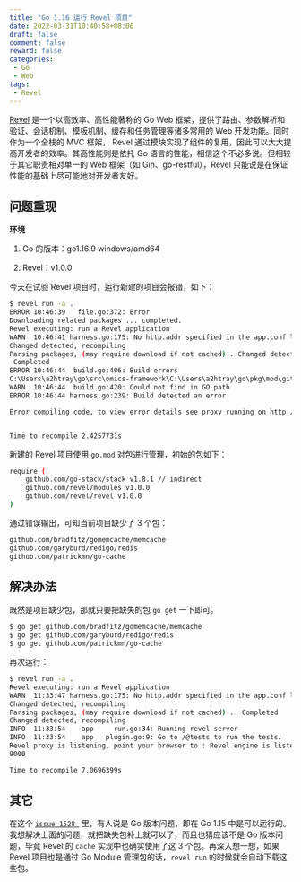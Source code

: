 ```yaml
---
title: "Go 1.16 运行 Revel 项目"
date: 2022-03-31T10:40:58+08:00
draft: false
comment: false
reward: false
categories:
 - Go
 - Web
tags:
 - Revel
---
```


[Revel](http://revel.github.io/) 是一个以高效率、高性能著称的 Go Web 框架，提供了路由、参数解析和验证、会话机制、模板机制、缓存和任务管理等诸多常用的 Web 开发功能。同时作为一个全栈的 MVC 框架， Revel 通过模块实现了组件的复用，因此可以大大提高开发者的效率。其高性能则是依托 Go 语言的性能，相信这个不必多说。但相较于其它职责相对单一的 Web 框架（如 Gin、go-restful），Revel 只能说是在保证性能的基础上尽可能地对开发者友好。

<!--more-->

## 问题重现

**环境**

1. Go 的版本：go1.16.9 windows/amd64

2. Revel：v1.0.0



今天在试验 Revel 项目时，运行新建的项目会报错，如下：

```bash
$ revel run -a .
ERROR 10:46:39   file.go:372: Error                                     seeking=github.com/revel/revel count=1 App Import Path=github.com/revel/revel filesystem path=github.com/revel/revel errors="[-: no required module provides package github.com/revel/revel; to add it:\n\tgo get github.com/revel/revel]"
Downloading related packages ... completed.
Revel executing: run a Revel application
WARN  10:46:41 harness.go:175: No http.addr specified in the app.conf listening on localhost interface only. This will not allow external access to your application
Changed detected, recompiling
Parsing packages, (may require download if not cached)...Changed detected, recompiling
 Completed
ERROR 10:46:44  build.go:406: Build errors                             errors="C:\\Users\\a2htray\\go\\pkg\\mod\\github.com\\revel\\revel@v1.0.0\\cache\\memcached.go:11:2: no required module provides package github.com/bradfitz/gomemcache/memcache; to add it:\n\tgo get github.com/bradfitz/gomemcache/memcache\nC:\\Users\\a2htray\\go\\pkg\\mod\\github.com\\revel\\revel@v1.0.0\\cache\\redis.go:10:2: no required module provides package github.com/garyburd/redigo/redis; to add it:\n\tgo get github.com/garyburd/redigo/redis\nC:\\Users\\a2htray\\go\\pkg\\mod\\github.com\\revel\\revel@v1.0.0\\cache\\inmemory.go:12:2: no required module provides package github.com/patrickmn/go-cache; to add it:\n\tgo get github.com/patrickmn/go-cache\n"
C:\Users\a2htray\go\src\omics-framework\C:\Users\a2htray\go\pkg\mod\github.com\revel\revel@v1.0.0\cache\memcached.go:11
WARN  10:46:44  build.go:420: Could not find in GO path                file=C:\\Users\\a2htray\\go\\pkg\\mod\\github.com\\revel\\revel@v1.0.0\\cache\\memcached.go:11
ERROR 10:46:44 harness.go:239: Build detected an error                  error="Go Compilation Error (in C:\\Users\\a2htray\\go\\pkg\\mod\\github.com\\revel\\revel@v1.0.0\\cache\\memcached.go:11:2): no required module provides package github.com/bradfitz/gomemcache/memcache; to add it:"

Error compiling code, to view error details see proxy running on http://:9000


Time to recompile 2.4257731s
```

新建的 Revel 项目使用 `go.mod` 对包进行管理，初始的包如下：

```bash
require (
	github.com/go-stack/stack v1.8.1 // indirect
	github.com/revel/modules v1.0.0
	github.com/revel/revel v1.0.0
)
```

通过错误输出，可知当前项目缺少了 3 个包：

```bash
github.com/bradfitz/gomemcache/memcache
github.com/garyburd/redigo/redis
github.com/patrickmn/go-cache
```

## 解决办法

既然是项目缺少包，那就只要把缺失的包 `go get` 一下即可。

```bash
$ go get github.com/bradfitz/gomemcache/memcache
$ go get github.com/garyburd/redigo/redis
$ go get github.com/patrickmn/go-cache
```

再次运行：

```bash
$ revel run -a .
Revel executing: run a Revel application
WARN  11:33:47 harness.go:175: No http.addr specified in the app.conf listening on localhost interface only. This will not allow external access to your application
Changed detected, recompiling
Parsing packages, (may require download if not cached)... Completed
Changed detected, recompiling
INFO  11:33:54    app     run.go:34: Running revel server
INFO  11:33:54    app   plugin.go:9: Go to /@tests to run the tests.
Revel proxy is listening, point your browser to : Revel engine is listening on.. localhost:52469
9000

Time to recompile 7.0696399s
```

## 其它

在这个 [`issue 1528 `](https://github.com/revel/revel/issues/1528) 里，有人说是 Go 版本问题，即在 Go 1.15 中是可以运行的。我想解决上面的问题，就把缺失包补上就可以了，而且也猜应该不是 Go 版本问题，毕竟 Revel 的 `cache` 实现中也确实使用了这 3 个包。再深入想一想，如果 Revel 项目也是通过 Go Module 管理包的话，`revel run` 的时候就会自动下载这些包。